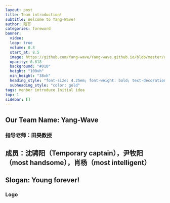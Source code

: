 ```yaml
---
layout: post
title: Team introduction!
subtitle: Welcome to Yang-Wave!
author: 阳哥
categories: foreword
banner: 
  video: 
  loop: true
  volume: 0.8
  start_at: 8.5
  image: https://github.com/Yang-wave/Yang-wave.github.io/blob/master/assets/images/banners/微信图片_20240914221955.jpg
  opacity: 0.618
  background: "#010"
  height: "100vh"
  min_height: "38vh"
  heading_style: "font-size: 4.25em; font-weight: bold; text-decoration: underline"
  subheading_style: "color: gold"
tags: menber introduce Initial idea
top: 1
sidebar: []
---
```

## Our Team Name: Yang-Wave  

### 指导老师：田昊教授  

## 成员：沈骋阳（Temporary captain），尹牧阳（most handsome），肖杨（most intelligent）  

## Slogan: Young forever!  

### Logo


